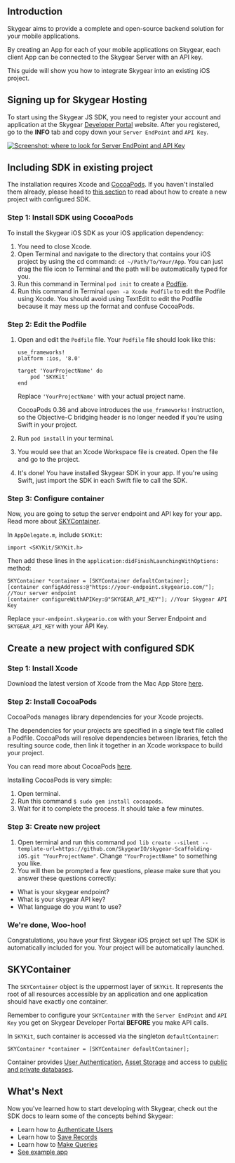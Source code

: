<a name="getting-started"></a>
## Introduction

Skygear aims to provide a complete and open-source backend solution for
your mobile applications.

By creating an App for each of your mobile applications on Skygear, each
client App can be connected to the Skygear Server with an API key.

This guide will show you how to integrate Skygear into an existing iOS project.

<a name="sign-up-hosting"></a>
## Signing up for Skygear Hosting

To start using the Skygear JS SDK, you need to register your account and
application at the Skygear [Developer Portal](https://portal.skygear.io)
website. After you registered, go to the **INFO** tab and copy down your
`Server EndPoint` and `API Key`.

[![Screenshot: where to look for Server EndPoint and API Key](/assets/common/portal-endpoint-apikey.png)](/assets/common/portal-endpoint-apikey.png)


<a name="include-ios-sdk"></a>
## Including SDK in existing project

The installation requires Xcode and [CocoaPods](https://cocoapods.org/). If you haven't installed them already, please head to [this section](#new-project) to read about how to create a new project with configured SDK.

### Step 1: Install SDK using CocoaPods

To install the Skygear iOS SDK as your iOS application dependency:

1. You need to close Xcode.
2. Open Terminal and navigate to the directory that contains your iOS
   project by using the cd command: `cd ~/Path/To/Your/App`.
   You can just drag the file icon to Terminal and the path will be 	automatically typed for you.
3. Run this command in Terminal `pod init` to create a [Podfile](https://guides.cocoapods.org/using/the-podfile.html).
4. Run this command in Terminal `open -a Xcode Podfile` to edit the Podfile using Xcode. You should avoid using TextEdit to edit the Podfile because it may mess up the format and confuse CocoaPods.

### Step 2: Edit the Podfile

1. Open and edit the `Podfile` file. Your `Podfile` file should look like this:

	```
	use_frameworks!
	platform :ios, '8.0'
	
	target 'YourProjectName' do
	    pod 'SKYKit'
	end
	```
	Replace `'YourProjectName'` with your actual project name.

	CocoaPods 0.36 and above introduces the `use_frameworks!` instruction, so 	the Objective-C bridging header is no longer needed if you're using Swift in 	your project.

2. Run `pod install` in your terminal.
3. You would see that an Xcode Workspace file is created. Open the file and go to the project.
4. It's done! You have installed Skygear SDK in your app. If you're using Swift, just import the SDK in each Swift file to call the SDK.

### Step 3: Configure container

Now, you are going to setup the server endpoint and API key for your app. Read more about [SKYContainer](#skycontainer).

In `AppDelegate.m`, include `SKYKit`:

```obj-c
import <SKYKit/SKYKit.h>
```

Then add these lines in the `application:didFinishLaunchingWithOptions:` method:

```obj-c
SKYContainer *container = [SKYContainer defaultContainer];
[container configAddress:@"https://your-endpoint.skygeario.com/"]; //Your server endpoint
[container configureWithAPIKey:@"SKYGEAR_API_KEY"]; //Your Skygear API Key
```

Replace `your-endpoint.skygeario.com` with your Server Endpoint and `SKYGEAR_API_KEY` with your API Key.

<a name="new-project"></a>
## Create a new project with configured SDK

### Step 1: Install Xcode

Download the latest version of Xcode from the Mac App Store [here](https://itunes.apple.com/en/app/xcode/id497799835?mt=12).

### Step 2: Install CocoaPods

CocoaPods manages library dependencies for your Xcode projects.

The dependencies for your projects are specified in a single text file called a Podfile. CocoaPods will resolve dependencies between libraries, fetch the resulting source code, then link it together in an Xcode workspace to build your project.

You can read more about CocoaPods [here](https://guides.cocoapods.org/using/getting-started.html).

Installing CocoaPods is very simple:

1. Open terminal.
2. Run this command `$ sudo gem install cocoapods`.
3. Wait for it to complete the process. It should take a few minutes.

### Step 3: Create new project

1. Open terminal and run this command `pod lib create --silent --template-url=https://github.com/SkygearIO/skygear-Scaffolding-iOS.git "YourProjectName"`. Change `"YourProjectName"` to something you like.
2. You will then be prompted a few questions, please make sure that you answer these questions correctly:

- What is your skygear endpoint?
- What is your skygear API key?
- What language do you want to use?

### We're done, Woo-hoo!
Congratulations, you have your first Skygear iOS project set up! The SDK is automatically included for you. Your project will be automatically launched.

<a name="skycontainer"></a>
## SKYContainer

The `SKYContainer` object is the uppermost layer of `SKYKit`. It represents the root of all resources accessible by an application and one application should have exactly one container.

Remember to configure your `SKYContainer` with the `Server EndPoint` and `API Key` you get on Skygear Developer Portal **BEFORE** you make API calls. 

In `SKYKit`, such container is accessed via the singleton
`defaultContainer`:

```obj-c
SKYContainer *container = [SKYContainer defaultContainer];
```

Container provides [User Authentication](/ios/guide/users),
[Asset Storage](/ios/guide/asset) and access to
[public and private databases](/ios/guide/record).

<a name="whats-next"></a>
## What's Next

Now you've learned how to start developing with Skygear, check out the SDK docs to learn some of the concepts behind Skygear:

- Learn how to [Authenticate Users](/ios/guide/users)
- Learn how to [Save Records](/ios/guide/record)
- Learn how to [Make Queries](/ios/guide/query)
- [See example app](/ios/guide/first-app)
